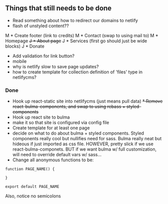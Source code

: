 ## Things that still needs to be done 
* Read something about how to redirect our domains to netlify
* flash of unstyled content??

M * Create footer (link to credits)
M * Contact (swap to using mail to)
M * Homepage
~~J * About page~~ 
J * Services (first go should just be wide blocks)
J * Donate
 
* Add validation for link button?
* mobile
* why is netlify slow to save page updates?
* how to create template for collection definition of 'files' type in netlifycms?   

### Done
* Hook up react-static site into netlifycms (just means pull data)
~~* Remove react-bulma-components, and swap to using rebass + styled-components~~
* Hook up react site to bulma 
* make it so that site is configured via config file
* Create template for at least one page
* decide on what to do about bulma + styled components. Styled components really cool but nullifies need for sass. Bulma really neat but hideous if just imported as css file. HOWEVER, pretty slick if we use react-bulma-componets. BUT if we want bulma w/ full customization, will need to override default vars w/ sass...
* Change all anonymous functions to be: 

```
function PAGE_NAME() {

}

export default PAGE_NAME
```

Also, notice no semicolons
